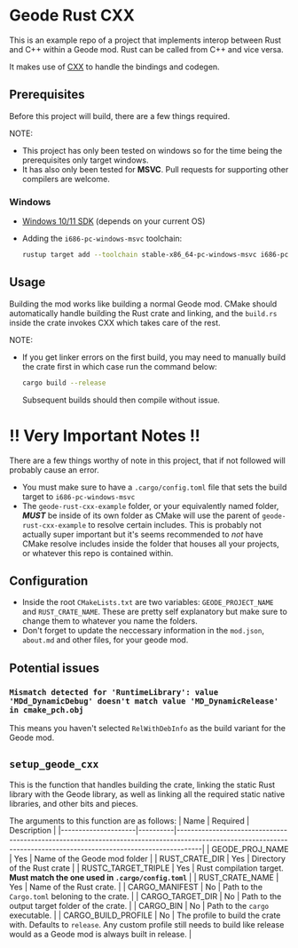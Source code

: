 # Geode Rust CXX

This is an example repo of a project that implements interop between Rust and C++ within a Geode mod. Rust can be called from C++ and vice versa.

It makes use of [CXX](https://cxx.rs/index.html) to handle the bindings and codegen.

## Prerequisites

Before this project will build, there are a few things required.

NOTE:

-   This project has only been tested on windows so for the time being the prerequisites only target windows.
-   It has also only been tested for **MSVC**. Pull requests for supporting other compilers are welcome.

### Windows

-   [Windows 10/11 SDK](https://developer.microsoft.com/en-us/windows/downloads/windows-sdk/) (depends on your current OS)

-   Adding the `i686-pc-windows-msvc` toolchain:
    ```sh
    rustup target add --toolchain stable-x86_64-pc-windows-msvc i686-pc-windows-msvc
    ```

## Usage

Building the mod works like building a normal Geode mod. CMake should automatically handle building the Rust crate and linking, and the `build.rs` inside the crate invokes CXX which takes care of the rest.

NOTE:

-   If you get linker errors on the first build, you may need to manually build the crate first in which case run the command below:
    ```sh
    cargo build --release
    ```
    Subsequent builds should then compile without issue.

# !! Very Important Notes !!

There are a few things worthy of note in this project, that if not followed will probably cause an error.

-   You must make sure to have a `.cargo/config.toml` file that sets the build target to `i686-pc-windows-msvc`
-   The `geode-rust-cxx-example` folder, or your equivalently named folder, **_MUST_** be inside of its own folder as CMake will use the parent of `geode-rust-cxx-example` to resolve certain includes. This is probably not actually super important but it's seems recommended to _not_ have CMake resolve includes inside the folder that houses all your projects, or whatever this repo is contained within.

## Configuration

-   Inside the root `CMakeLists.txt` are two variables: `GEODE_PROJECT_NAME` and `RUST_CRATE_NAME`. These are pretty self explanatory but make sure to change them to whatever you name the folders.
-   Don't forget to update the neccessary information in the `mod.json`, `about.md` and other files, for your geode mod.

## Potential issues

### `Mismatch detected for 'RuntimeLibrary': value 'MDd_DynamicDebug' doesn't match value 'MD_DynamicRelease' in cmake_pch.obj`

This means you haven't selected `RelWithDebInfo` as the build variant for the Geode mod.

## `setup_geode_cxx`

This is the function that handles building the crate, linking the static Rust library with the Geode library, as well as linking all the required static native libraries, and other bits and pieces.

The arguments to this function are as follows:
| Name | Required | Description |
|---------------------|----------|-------------------------------------------------------------------------------------------------------------------------------------------------------------------|
| GEODE_PROJ_NAME | Yes | Name of the Geode mod folder |
| RUST_CRATE_DIR | Yes | Directory of the Rust crate |
| RUSTC_TARGET_TRIPLE | Yes | Rust compilation target. **Must match the one used in `.cargo/config.toml`** |
| RUST_CRATE_NAME | Yes | Name of the Rust crate. |
| CARGO_MANIFEST | No | Path to the `Cargo.toml` beloning to the crate. |
| CARGO_TARGET_DIR | No | Path to the output target folder of the crate. |
| CARGO_BIN | No | Path to the `cargo` executable. |
| CARGO_BUILD_PROFILE | No | The profile to build the crate with. Defaults to `release`. Any custom profile still needs to build like release would as a Geode mod is always built in release. |
